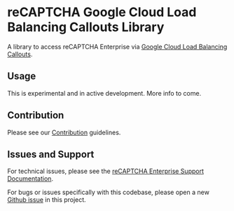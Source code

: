 # reCAPTCHA Google Cloud Load Balancing Callouts Library

A library to access reCAPTCHA Enterprise via [Google Cloud Load Balancing Callouts](https://cloud.google.com/service-extensions/docs/callouts-overview).

## Usage
This is experimental and in active development. More info to come.

## Contribution

Please see our [Contribution](https://github.com/GoogleCloudPlatform/recaptcha-edge/blob/main/CONTRIBUTING.md) guidelines.

## Issues and Support

For technical issues, please see the [reCAPTCHA Enterprise Support Documentation](https://cloud.google.com/recaptcha/docs/getting-support).

For bugs or issues specifically with this codebase, please open a new [Github issue](https://github.com/GoogleCloudPlatform/recaptcha-edge/issues) in this project.

